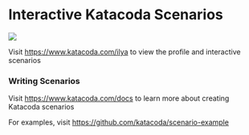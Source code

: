 # Interactive Katacoda Scenarios

[![](http://shields.katacoda.com/katacoda/ilya/count.svg)](https://www.katacoda.com/ilya "Get your profile on Katacoda.com")

Visit https://www.katacoda.com/ilya to view the profile and interactive scenarios

### Writing Scenarios
Visit https://www.katacoda.com/docs to learn more about creating Katacoda scenarios

For examples, visit https://github.com/katacoda/scenario-example
